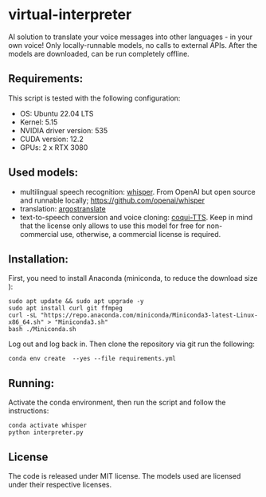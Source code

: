 # virtual-interpreter
AI solution to translate your voice messages into other languages - in your own voice! Only locally-runnable models, no calls to external APIs. After the models are downloaded, can be run completely offline.

## Requirements:
This script is tested with the following configuration:
 - OS: Ubuntu 22.04 LTS
 - Kernel: 5.15
 - NVIDIA driver version: 535
 - CUDA version: 12.2
 - GPUs: 2 x RTX 3080

## Used models:
 - multilingual speech recognition: [whisper](https://github.com/openai/whisper). From OpenAI but open source and runnable locally; https://github.com/openai/whisper
 - translation: [argostranslate](https://github.com/argosopentech/argos-translate)
 - text-to-speech conversion and voice cloning: [coqui-TTS](https://github.com/coqui-ai/TTS). Keep in mind that the license only allows to use this model for free for non-commercial use, otherwise, a commercial license is required.

## Installation:
First, you need to install Anaconda (miniconda, to reduce the download size ):
```
sudo apt update && sudo apt upgrade -y
sudo apt install curl git ffmpeg  
curl -sL "https://repo.anaconda.com/miniconda/Miniconda3-latest-Linux-x86_64.sh" > "Miniconda3.sh"
bash ./Miniconda.sh
```
Log out and log back in. Then clone the repository via git run the following:
```
conda env create  --yes --file requirements.yml
```

## Running:
Activate the conda environment, then run the script and follow the instructions:
```
conda activate whisper
python interpreter.py
```

## License
The code is released under MIT license. The models used are licensed under their respective licenses.
